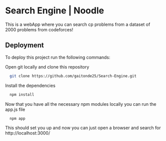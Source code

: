 
# Search Engine | Noodle

This is a webApp where you can search cp problems from a dataset of 2000 problems from codeforces!

## Deployment

To deploy this project run the following commands:

Open git locally and clone this repository
```bash
  git clone https://github.com/gaitonde25/Search-Engine.git
```
Install the dependencies

```bash
  npm install
```
Now that you have all the necessary npm modules locally you can run the app.js file
```bash
  npm app
```
This should set you up and now you can just open a browser and search for http://localhost:3000/


